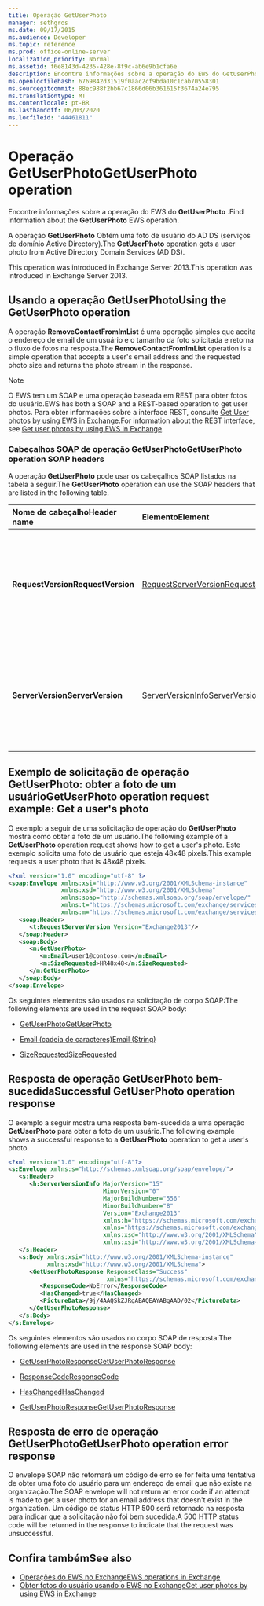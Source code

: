 ```yaml
---
title: Operação GetUserPhoto
manager: sethgros
ms.date: 09/17/2015
ms.audience: Developer
ms.topic: reference
ms.prod: office-online-server
localization_priority: Normal
ms.assetid: f6e8143d-4235-428e-8f9c-ab6e9b1cfa6e
description: Encontre informações sobre a operação do EWS do GetUserPhoto.
ms.openlocfilehash: 6769842d31519f0aac2cf9bda10c1cab70558301
ms.sourcegitcommit: 88ec988f2bb67c1866d06b361615f3674a24e795
ms.translationtype: MT
ms.contentlocale: pt-BR
ms.lasthandoff: 06/03/2020
ms.locfileid: "44461811"
---
```

# <a name="getuserphoto-operation"></a><span data-ttu-id="7bc3e-103">Operação GetUserPhoto</span><span class="sxs-lookup"><span data-stu-id="7bc3e-103">GetUserPhoto operation</span></span>

<span data-ttu-id="7bc3e-104">Encontre informações sobre a operação do EWS do **GetUserPhoto** .</span><span class="sxs-lookup"><span data-stu-id="7bc3e-104">Find information about the **GetUserPhoto** EWS operation.</span></span> 
  
<span data-ttu-id="7bc3e-105">A operação **GetUserPhoto** Obtém uma foto de usuário do AD DS (serviços de domínio Active Directory).</span><span class="sxs-lookup"><span data-stu-id="7bc3e-105">The **GetUserPhoto** operation gets a user photo from Active Directory Domain Services (AD DS).</span></span> 
  
<span data-ttu-id="7bc3e-106">This operation was introduced in Exchange Server 2013.</span><span class="sxs-lookup"><span data-stu-id="7bc3e-106">This operation was introduced in Exchange Server 2013.</span></span>
  
## <a name="using-the-getuserphoto-operation"></a><span data-ttu-id="7bc3e-107">Usando a operação GetUserPhoto</span><span class="sxs-lookup"><span data-stu-id="7bc3e-107">Using the GetUserPhoto operation</span></span>

<span data-ttu-id="7bc3e-108">A operação **RemoveContactFromImList** é uma operação simples que aceita o endereço de email de um usuário e o tamanho da foto solicitada e retorna o fluxo de fotos na resposta.</span><span class="sxs-lookup"><span data-stu-id="7bc3e-108">The **RemoveContactFromImList** operation is a simple operation that accepts a user's email address and the requested photo size and returns the photo stream in the response.</span></span> 
  
> [!NOTE]
> <span data-ttu-id="7bc3e-109">O EWS tem um SOAP e uma operação baseada em REST para obter fotos do usuário.</span><span class="sxs-lookup"><span data-stu-id="7bc3e-109">EWS has both a SOAP and a REST-based operation to get user photos.</span></span> <span data-ttu-id="7bc3e-110">Para obter informações sobre a interface REST, consulte [Get User photos by using EWS in Exchange](https://msdn.microsoft.com/library/f86d1099-1f57-47dc-abf2-4d5ae4e900a9%28Office.15%29.aspx).</span><span class="sxs-lookup"><span data-stu-id="7bc3e-110">For information about the REST interface, see [Get user photos by using EWS in Exchange](https://msdn.microsoft.com/library/f86d1099-1f57-47dc-abf2-4d5ae4e900a9%28Office.15%29.aspx).</span></span> 
  
### <a name="getuserphoto-operation-soap-headers"></a><span data-ttu-id="7bc3e-111">Cabeçalhos SOAP de operação GetUserPhoto</span><span class="sxs-lookup"><span data-stu-id="7bc3e-111">GetUserPhoto operation SOAP headers</span></span>

<span data-ttu-id="7bc3e-112">A operação **GetUserPhoto** pode usar os cabeçalhos SOAP listados na tabela a seguir.</span><span class="sxs-lookup"><span data-stu-id="7bc3e-112">The **GetUserPhoto** operation can use the SOAP headers that are listed in the following table.</span></span> 
  
|<span data-ttu-id="7bc3e-113">**Nome de cabeçalho**</span><span class="sxs-lookup"><span data-stu-id="7bc3e-113">**Header name**</span></span>|<span data-ttu-id="7bc3e-114">**Elemento**</span><span class="sxs-lookup"><span data-stu-id="7bc3e-114">**Element**</span></span>|<span data-ttu-id="7bc3e-115">**Descrição**</span><span class="sxs-lookup"><span data-stu-id="7bc3e-115">**Description**</span></span>|
|:-----|:-----|:-----|
|<span data-ttu-id="7bc3e-116">**RequestVersion**</span><span class="sxs-lookup"><span data-stu-id="7bc3e-116">**RequestVersion**</span></span> <br/> |[<span data-ttu-id="7bc3e-117">RequestServerVersion</span><span class="sxs-lookup"><span data-stu-id="7bc3e-117">RequestServerVersion</span></span>](requestserverversion.md) <br/> |<span data-ttu-id="7bc3e-118">Identifica a versão do esquema para a solicitação de operação.</span><span class="sxs-lookup"><span data-stu-id="7bc3e-118">Identifies the schema version for the operation request.</span></span> <span data-ttu-id="7bc3e-119">Este cabeçalho é aplicável a uma solicitação.</span><span class="sxs-lookup"><span data-stu-id="7bc3e-119">This header is applicable to a request.</span></span>  <br/> |
|<span data-ttu-id="7bc3e-120">**ServerVersion**</span><span class="sxs-lookup"><span data-stu-id="7bc3e-120">**ServerVersion**</span></span> <br/> |[<span data-ttu-id="7bc3e-121">ServerVersionInfo</span><span class="sxs-lookup"><span data-stu-id="7bc3e-121">ServerVersionInfo</span></span>](serverversioninfo.md) <br/> |<span data-ttu-id="7bc3e-122">Identifica a versão do servidor que respondeu à solicitação.</span><span class="sxs-lookup"><span data-stu-id="7bc3e-122">Identifies the version of the server that responded to the request.</span></span> <span data-ttu-id="7bc3e-123">Este cabeçalho é aplicável a uma resposta.</span><span class="sxs-lookup"><span data-stu-id="7bc3e-123">This header is applicable to a response.</span></span>  <br/> |
   
## <a name="getuserphoto-operation-request-example-get-a-users-photo"></a><span data-ttu-id="7bc3e-124">Exemplo de solicitação de operação GetUserPhoto: obter a foto de um usuário</span><span class="sxs-lookup"><span data-stu-id="7bc3e-124">GetUserPhoto operation request example: Get a user's photo</span></span>

<span data-ttu-id="7bc3e-125">O exemplo a seguir de uma solicitação de operação do **GetUserPhoto** mostra como obter a foto de um usuário.</span><span class="sxs-lookup"><span data-stu-id="7bc3e-125">The following example of a **GetUserPhoto** operation request shows how to get a user's photo.</span></span> <span data-ttu-id="7bc3e-126">Este exemplo solicita uma foto de usuário que esteja 48x48 pixels.</span><span class="sxs-lookup"><span data-stu-id="7bc3e-126">This example requests a user photo that is 48x48 pixels.</span></span> 
  
```XML
<?xml version="1.0" encoding="utf-8" ?>
<soap:Envelope xmlns:xsi="http://www.w3.org/2001/XMLSchema-instance"
               xmlns:xsd="http://www.w3.org/2001/XMLSchema"
               xmlns:soap="http://schemas.xmlsoap.org/soap/envelope/"
               xmlns:t="https://schemas.microsoft.com/exchange/services/2006/types"
               xmlns:m="https://schemas.microsoft.com/exchange/services/2006/messages">
   <soap:Header>
      <t:RequestServerVersion Version="Exchange2013"/>
   </soap:Header>
   <soap:Body>
      <m:GetUserPhoto>
         <m:Email>user1@contoso.com</m:Email>
         <m:SizeRequested>HR48x48</m:SizeRequested>
      </m:GetUserPhoto>
   </soap:Body>
</soap:Envelope>
```

<span data-ttu-id="7bc3e-127">Os seguintes elementos são usados na solicitação de corpo SOAP:</span><span class="sxs-lookup"><span data-stu-id="7bc3e-127">The following elements are used in the request SOAP body:</span></span>
  
- [<span data-ttu-id="7bc3e-128">GetUserPhoto</span><span class="sxs-lookup"><span data-stu-id="7bc3e-128">GetUserPhoto</span></span>](getuserphoto.md)
    
- [<span data-ttu-id="7bc3e-129">Email (cadeia de caracteres)</span><span class="sxs-lookup"><span data-stu-id="7bc3e-129">Email (String)</span></span>](email-string.md)
    
- [<span data-ttu-id="7bc3e-130">SizeRequested</span><span class="sxs-lookup"><span data-stu-id="7bc3e-130">SizeRequested</span></span>](sizerequested.md)
    
## <a name="successful-getuserphoto-operation-response"></a><span data-ttu-id="7bc3e-131">Resposta de operação GetUserPhoto bem-sucedida</span><span class="sxs-lookup"><span data-stu-id="7bc3e-131">Successful GetUserPhoto operation response</span></span>

<span data-ttu-id="7bc3e-132">O exemplo a seguir mostra uma resposta bem-sucedida a uma operação **GetUserPhoto** para obter a foto de um usuário.</span><span class="sxs-lookup"><span data-stu-id="7bc3e-132">The following example shows a successful response to a **GetUserPhoto** operation to get a user's photo.</span></span> 
  
```XML
<?xml version="1.0" encoding="utf-8"?>
<s:Envelope xmlns:s="http://schemas.xmlsoap.org/soap/envelope/">
   <s:Header>
      <h:ServerVersionInfo MajorVersion="15" 
                           MinorVersion="0" 
                           MajorBuildNumber="556" 
                           MinorBuildNumber="8" 
                           Version="Exchange2013" 
                           xmlns:h="https://schemas.microsoft.com/exchange/services/2006/types" 
                           xmlns="https://schemas.microsoft.com/exchange/services/2006/types" 
                           xmlns:xsd="http://www.w3.org/2001/XMLSchema" 
                           xmlns:xsi="http://www.w3.org/2001/XMLSchema-instance"/>
   </s:Header>
   <s:Body xmlns:xsi="http://www.w3.org/2001/XMLSchema-instance" 
           xmlns:xsd="http://www.w3.org/2001/XMLSchema">
      <GetUserPhotoResponse ResponseClass="Success" 
                            xmlns="https://schemas.microsoft.com/exchange/services/2006/messages">
         <ResponseCode>NoError</ResponseCode>
         <HasChanged>true</HasChanged>
         <PictureData>/9j/4AAQSkZJRgABAQEAYABgAAD/02</PictureData>
      </GetUserPhotoResponse>
   </s:Body>
</s:Envelope>

```

<span data-ttu-id="7bc3e-133">Os seguintes elementos são usados no corpo SOAP de resposta:</span><span class="sxs-lookup"><span data-stu-id="7bc3e-133">The following elements are used in the response SOAP body:</span></span>
  
- [<span data-ttu-id="7bc3e-134">GetUserPhotoResponse</span><span class="sxs-lookup"><span data-stu-id="7bc3e-134">GetUserPhotoResponse</span></span>](getuserphotoresponse.md)
    
- [<span data-ttu-id="7bc3e-135">ResponseCode</span><span class="sxs-lookup"><span data-stu-id="7bc3e-135">ResponseCode</span></span>](responsecode.md)
    
- [<span data-ttu-id="7bc3e-136">HasChanged</span><span class="sxs-lookup"><span data-stu-id="7bc3e-136">HasChanged</span></span>](haschanged.md)
    
- [<span data-ttu-id="7bc3e-137">GetUserPhotoResponse</span><span class="sxs-lookup"><span data-stu-id="7bc3e-137">GetUserPhotoResponse</span></span>](getuserphotoresponse.md)
    
## <a name="getuserphoto-operation-error-response"></a><span data-ttu-id="7bc3e-138">Resposta de erro de operação GetUserPhoto</span><span class="sxs-lookup"><span data-stu-id="7bc3e-138">GetUserPhoto operation error response</span></span>

<span data-ttu-id="7bc3e-139">O envelope SOAP não retornará um código de erro se for feita uma tentativa de obter uma foto do usuário para um endereço de email que não existe na organização.</span><span class="sxs-lookup"><span data-stu-id="7bc3e-139">The SOAP envelope will not return an error code if an attempt is made to get a user photo for an email address that doesn't exist in the organization.</span></span> <span data-ttu-id="7bc3e-140">Um código de status HTTP 500 será retornado na resposta para indicar que a solicitação não foi bem sucedida.</span><span class="sxs-lookup"><span data-stu-id="7bc3e-140">A 500 HTTP status code will be returned in the response to indicate that the request was unsuccessful.</span></span> 
  
## <a name="see-also"></a><span data-ttu-id="7bc3e-141">Confira também</span><span class="sxs-lookup"><span data-stu-id="7bc3e-141">See also</span></span>

- [<span data-ttu-id="7bc3e-142">Operações do EWS no Exchange</span><span class="sxs-lookup"><span data-stu-id="7bc3e-142">EWS operations in Exchange</span></span>](ews-operations-in-exchange.md)   
- [<span data-ttu-id="7bc3e-143">Obter fotos do usuário usando o EWS no Exchange</span><span class="sxs-lookup"><span data-stu-id="7bc3e-143">Get user photos by using EWS in Exchange</span></span>](https://msdn.microsoft.com/library/f86d1099-1f57-47dc-abf2-4d5ae4e900a9%28Office.15%29.aspx)
    

